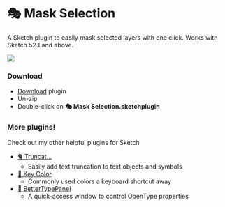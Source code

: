 # 🎭 Mask Selection
A Sketch plugin to easily mask selected layers with one click. Works with Sketch 52.1 and above.

![](https://media.giphy.com/media/iFIAUFiotF9utIUIT5/giphy.gif)

### Download
- [Download](https://github.com/KevinGutowski/Mask-Selection/releases/latest/download/MaskSelection.sketchplugin.zip) plugin
- Un-zip
- Double-click on **🎭 Mask Selection.sketchplugin**

### More plugins!
Check out my other helpful plugins for Sketch

- [🐈 Truncat...](https://github.com/KevinGutowski/Truncat)
  - Easily add text truncation to text objects and symbols
- [🌈 Key Color](https://github.com/KevinGutowski/keyColor)
  - Commonly used colors a keyboard shortcut away
- [📌 BetterTypePanel](https://github.com/KevinGutowski/betterTypePanel)
  - A quick-access window to control OpenType properties
